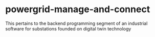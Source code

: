 # powergrid-manage-and-connect
This pertains to the backend programming segment of an industrial software for substations founded on digital twin technology

